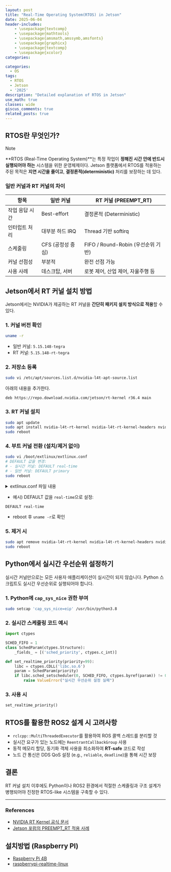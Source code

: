 ```yaml
---
layout: post
title: "Real-Time Operating System(RTOS) in Jetson"
date: 2025-06-04
header-includes:
    - \usepackage{textcomp}
    - \usepackage{mathtools}
    - \usepackage{amsmath,amssymb,amsfonts}
    - \usepackage{graphicx}
    - \usepackage{textcomp}
    - \usepackage{xcolor}
categories:

categories:
  - OS
tags:
  - RTOS
  - Jetson
  - '2025'
description: "Detailed explanation of RTOS in Jetson"
use_math: true
classes: wide
giscus_comments: true
related_posts: true
---
```


## RTOS란 무엇인가?

> [!Note]
> **RTOS (Real-Time Operating System)**는 특정 작업이 **정해진 시간 안에 반드시 실행되어야 하는** 시스템을 위한 운영체제이다. 
> Jetson 플랫폼에서 RTOS를 적용하는 주된 목적은 **지연 시간을 줄이고**, **결정론적(deterministic)** 처리를 보장하는 데 있다.

### 일반 커널과 RT 커널의 차이

| 항목       | 일반 커널        | RT 커널 (PREEMPT\_RT)          |
| -------- | ------------ | ---------------------------- |
| 작업 응답 시간 | Best-effort  | 결정론적 (Deterministic)         |
| 인터럽트 처리  | 대부분 하드 IRQ   | Thread 기반 softirq            |
| 스케줄링     | CFS (공정성 중심) | FIFO / Round-Robin (우선순위 기반) |
| 커널 선점성   | 부분적          | 완전 선점 가능                     |
| 사용 사례    | 데스크탑, 서버     | 로봇 제어, 산업 제어, 자율주행 등         |

## Jetson에서 RT 커널 설치 방법

Jetson에서는 NVIDIA가 제공하는 RT 커널을 **간단히 패키지 설치 방식으로 적용**할 수 있다.

### 1. 커널 버전 확인

```bash
uname -r
```

* 일반 커널: `5.15.148-tegra`
* RT 커널: `5.15.148-rt-tegra`

### 2. 저장소 등록

```bash
sudo vi /etc/apt/sources.list.d/nvidia-l4t-apt-source.list
```

아래의 내용을 추가한다.

```
deb https://repo.download.nvidia.com/jetson/rt-kernel r36.4 main
```

### 3. RT 커널 설치

```bash
sudo apt update
sudo apt install nvidia-l4t-rt-kernel nvidia-l4t-rt-kernel-headers nvidia-l4t-rt-kernel-oot-modules nvidia-l4t-display-rt-kernel
sudo reboot
```

### 4. 부트 커널 전환 (설치/제거 없이)

```bash
sudo vi /boot/extlinux/extlinux.conf
# DEFAULT 값을 변경:
# - 실시간 커널: DEFAULT real-time
# - 일반 커널: DEFAULT primary
sudo reboot
```

<details>
<summary>extlinux.conf 파일 내용</summary>

```bash
TIMEOUT 30
DEFAULT real-time

MENU TITLE L4T boot options

LABEL primary
      MENU LABEL primary kernel
      LINUX /boot/Image
      INITRD /boot/initrd
      APPEND ${cbootargs} root=/dev/mmcblk0p1 rw rootwait rootfstype=ext4 mminit_loglevel=4 console=ttyTCU0,115200 firmware_class.path=/etc/firmware fbcon=map:0 nospectre_bhb video=efifb:off console=tty0

# When testing a custom kernel, it is recommended that you create a backup of
# the original kernel and add a new entry to this file so that the device can
# fallback to the original kernel. To do this:
#
# 1, Make a backup of the original kernel
#      sudo cp /boot/Image /boot/Image.backup
#
# 2, Copy your custom kernel into /boot/Image
#
# 3, Uncomment below menu setting lines for the original kernel
#
# 4, Reboot

# LABEL backup
#    MENU LABEL backup kernel
#    LINUX /boot/Image.backup
#    INITRD /boot/initrd
#    APPEND ${cbootargs}

LABEL real-time
        MENU LABEL real-time kernel
        LINUX /boot/Image.real-time
        INITRD /boot/initrd
        APPEND ${cbootargs} root=/dev/mmcblk0p1 rw rootwait rootfstype=ext4 mminit_loglevel=4 console=ttyTCU0,115200 firmware_class.path=/etc/firmware fbcon=map:0 nospectre_bhb video=efifb:off console=tty0
```

</details>

* 예시) DEFAULT 값을 `real-time`으로 설정:

```
DEFAULT real-time
```

* reboot 후 `uname -r`로 확인

### 5. 제거 시

```bash
sudo apt remove nvidia-l4t-rt-kernel nvidia-l4t-rt-kernel-headers nvidia-l4t-rt-kernel-oot-modules nvidia-l4t-display-rt-kernel
sudo reboot
```

## Python에서 실시간 우선순위 설정하기

실시간 커널만으로는 모든 사용자 애플리케이션이 실시간이 되지 않습니다. Python 스크립트도 실시간 우선순위로 실행되어야 합니다.

### 1. Python에 `cap_sys_nice` 권한 부여

```bash
sudo setcap 'cap_sys_nice=eip' /usr/bin/python3.8
```

### 2. 실시간 스케줄링 코드 예시

```python
import ctypes

SCHED_FIFO = 1
class SchedParam(ctypes.Structure):
    _fields_ = [('sched_priority', ctypes.c_int)]

def set_realtime_priority(priority=99):
    libc = ctypes.CDLL('libc.so.6')
    param = SchedParam(priority)
    if libc.sched_setscheduler(0, SCHED_FIFO, ctypes.byref(param)) != 0:
        raise ValueError("실시간 우선순위 설정 실패")
```

### 3. 사용 시

```python
set_realtime_priority()
```

## RTOS를 활용한 ROS2 설계 시 고려사항

* `rclcpp::MultiThreadedExecutor`를 활용하여 ROS 콜백 스레드를 분리할 것
* 실시간 요구가 있는 노드에는 `ReentrantCallbackGroup` 사용
* 동적 메모리 할당, 동기화 객체 사용을 최소화하여 **RT-safe** 코드로 작성
* 노드 간 통신은 DDS QoS 설정 (e.g., `reliable`, `deadline`)을 통해 시간 보장

## 결론

RT 커널 설치 이후에도 Python이나 ROS2 환경에서 적절한 스케줄링과 구조 설계가 병행되어야 진정한 RTOS-like 시스템을 구축할 수 있다.

---

### References

- [NVIDIA RT Kernel 공식 문서](https://docs.nvidia.com/jetson/archives/r36.3/DeveloperGuide/SD/SoftwarePackagesAndTheUpdateMechanism.html#real-time-kernel-using-ota-update)
- [Jetson 포럼의 PREEMPT\_RT 적용 사례](https://forums.developer.nvidia.com/t/applying-a-preempt-rt-patch-to-jetpack-4-5-on-jetson-nano/168428/4)

## 설치방법 (Raspberry PI)

- [Raspberry Pi 4B](https://lemariva.com/blog/2019/09/raspberry-pi-4b-preempt-rt-kernel-419y-performance-test)
- [raspberrypi-realtime-linux](https://sudormrf.run/2022/06/18/raspberrypi-realtime-linux/)